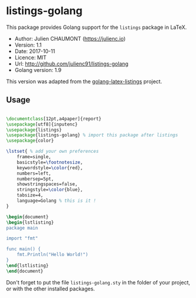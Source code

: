 listings-golang
===============

This package provides Golang support for the `listings` package in LaTeX.

* Author: Julien CHAUMONT (https://julienc.io)
* Version: 1.1
* Date: 2017-10-11
* Licence: MIT
* Url: http://github.com/julienc91/listings-golang
* Golang version: 1.9

This version was adapted from the [golang-latex-listings][1] project.

## Usage

```latex

\documentclass[12pt,a4paper]{report}
\usepackage[utf8]{inputenc}
\usepackage{listings}
\usepackage{listings-golang} % import this package after listings
\usepackage{color}

\lstset{ % add your own preferences
    frame=single,
    basicstyle=\footnotesize,
    keywordstyle=\color{red},
    numbers=left,
    numbersep=5pt,
    showstringspaces=false, 
    stringstyle=\color{blue},
    tabsize=4,
    language=Golang % this is it !
}

\begin{document}
\begin{lstlisting}
package main

import "fmt"

func main() {
    fmt.Println("Hello World!")
}
\end{lstlisting}
\end{document}
```

Don't forget to put the file `listings-golang.sty` in the folder of your project,
or with the other installed packages.


  [1]: https://bitbucket.org/korfuri/golang-latex-listings
